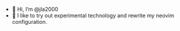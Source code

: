 - 👋 Hi, I’m @jla2000
- 🌱 I like to try out experimental technology and rewrite my neovim configuration.

<!---
jla2000/jla2000 is a ✨ special ✨ repository because its `README.md` (this file) appears on your GitHub profile.
You can click the Preview link to take a look at your changes.
--->
